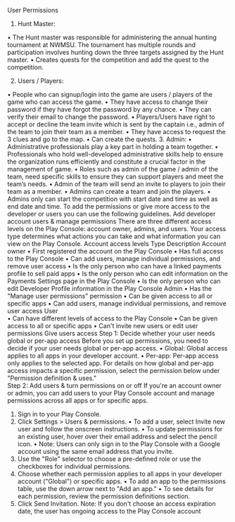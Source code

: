 User Permissions

1.	Hunt Master: 

•	The Hunt master was responsible for administering the annual hunting tournament at NWMSU. The tournament has multiple rounds and participation involves hunting down the three targets assigned by the Hunt master.
•	Creates quests for the competition and add the quest to the competition.

2.	Users / Players: 

•	People who can signup/login into the game are users / players of the game who can access the game.
•	They have access to change their password if they have forgot the password by any chance.
•	They can verify their email to change the password.
•	Players/Users have right to accept or decline the team invite which is sent by the captain i.e., admin of the team to join their team as a member.
•	They have access to request the 3 clues and go to the map.
•	Can create the quests.
3.	Admin:
•	Administrative professionals play a key part in holding a team together.
•	Professionals who hold well-developed administrative skills help to ensure the organization runs efficiently and constitute a crucial factor in the management of game.
•	Roles such as admin of the game / admin of the team, need specific skills to ensure they can support players and meet the team’s needs.
•	Admin of the team will send an invite to players to join their team as a member.
•	Admins can create a team and join the players.
•	Admins only can start the competition with start date and time as well as end date and time.
To add the permissions or give more access to the developer or users you can use the following guidelines.
Add developer account users & manage permissions
There are three different access levels on the Play Console: account owner, admins, and users. Your access type determines what actions you can take and what information you can view on the Play Console. 
Account access levels
Type	Description
Account owner	•	First registered the account on the Play Console
•	Has full access to the Play Console
•	Can add users, manage individual permissions, and remove user access
•	Is the only person who can have a linked payments profile to sell paid apps
•	Is the only person who can edit information on the Payments Settings page in the Play Console
•	Is the only person who can edit Developer Profile information in the Play Console
Admin	•	Has the "Manage user permissions" permission
•	Can be given access to all or specific apps
•	Can add users, manage individual permissions, and remove user access User	
•	Can have different levels of access to the Play Console
•	Can be given access to all or specific apps
•	Can't invite new users or edit user permissions Give users access
Step 1: Decide whether your user needs global or per-app access
Before you set up permissions, you need to decide if your user needs global or per-app access. 
•	Global: Global access applies to all apps in your developer account.
•	Per-app: Per-app access only applies to the selected app.
For details on how global and per-app access impacts a specific permission, select the permission below under "Permission definition & uses."  
Step 2: Add users & turn permissions on or off
If you're an account owner or admin, you can add users to your Play Console account and manage permissions across all apps or for specific apps.
1.	Sign in to your Play Console.
2.	Click Settings   > Users & permissions.
•	To add a user, select Invite new user and follow the onscreen instructions.
•	To update permissions for an existing user, hover over their email address and select the pencil icon.
•	Note: Users can only sign in to the Play Console with a Google account using the same email address that you invite.
3.	Use the "Role" selector to choose a pre-defined role or use the checkboxes for individual permissions.
4.	Choose whether each permission applies to all apps in your developer account ("Global") or specific apps.
•	To add an app to the permissions table, use the down arrow next to "Add an app."
•	To see details for each permission, review the permission definitions section.
5.	Click Send Invitation.
Note: If you don't choose an access expiration date, the user has ongoing access to the Play Console account


